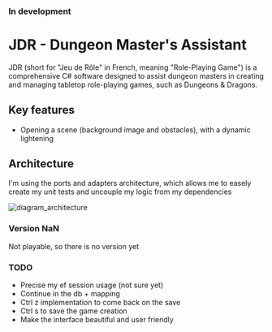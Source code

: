 ### In development

# JDR - Dungeon Master's Assistant
JDR (short for "Jeu de Rôle" in French, meaning "Role-Playing Game") is a comprehensive C# software designed to assist dungeon masters in creating and 
managing tabletop role-playing games, such as Dungeons & Dragons.

## Key features
- Opening a scene (background image and obstacles), with a dynamic lightening

## Architecture
I'm using the ports and adapters architecture, which allows me to easely create my unit tests
and uncouple my logic from my dependencies

![diagram_architecture](https://user-images.githubusercontent.com/40737323/230769450-8c6230dd-d102-44f1-9d21-03de9b417148.svg)

### Version NaN
Not playable, so there is no version yet

### TODO
- Precise my ef session usage (not sure yet)
- Continue in the db + mapping
- Ctrl z implementation to come back on the save
- Ctrl s to save the game creation
- Make the interface beautiful and user friendly


